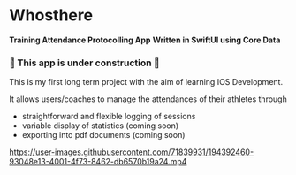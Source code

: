 # Whosthere

**Training Attendance Protocolling App**
**Written in SwiftUI using Core Data**


### 🚧 This app is under construction 🚧


This is my first long term project with the aim of learning IOS Development.

It allows users/coaches to manage the attendances of their athletes through 
- straightforward and flexible logging of sessions
- variable display of statistics (coming soon)
- exporting into pdf documents (coming soon)






https://user-images.githubusercontent.com/71839931/194392460-93048e13-4001-4f73-8462-db6570b19a24.mp4

